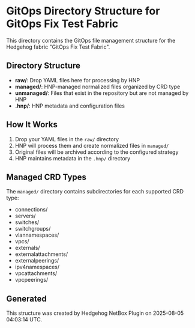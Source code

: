 # GitOps Directory Structure for GitOps Fix Test Fabric

This directory contains the GitOps file management structure for the Hedgehog fabric "GitOps Fix Test Fabric".

## Directory Structure

- **raw/**: Drop YAML files here for processing by HNP
- **managed/**: HNP-managed normalized files organized by CRD type
- **unmanaged/**: Files that exist in the repository but are not managed by HNP
- **.hnp/**: HNP metadata and configuration files

## How It Works

1. Drop your YAML files in the `raw/` directory
2. HNP will process them and create normalized files in `managed/`
3. Original files will be archived according to the configured strategy
4. HNP maintains metadata in the `.hnp/` directory

## Managed CRD Types

The `managed/` directory contains subdirectories for each supported CRD type:

- connections/
- servers/
- switches/
- switchgroups/
- vlannamespaces/
- vpcs/
- externals/
- externalattachments/
- externalpeerings/
- ipv4namespaces/
- vpcattachments/
- vpcpeerings/

## Generated

This structure was created by Hedgehog NetBox Plugin on 2025-08-05 04:03:14 UTC.
